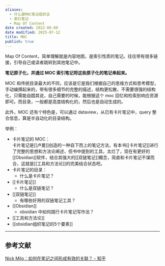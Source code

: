 ```yaml
---
aliases:
  - 什么是MOC笔记组织法
  - 索引笔记
  - Map Of Content
date created: 2022-06-09
date modified: 2025-07-12
title: MOC
publish: true
---
```


Map Of Content，简单理解就是内容地图，是索引性质的笔记。往往带有很多链接，引导自己或读者跳转到其他笔记中。

**笔记原子化，并通过 MOC 索引笔记将这些原子化的笔记串起来。**

MOC 和传统目录最大的不同，应该是它是我们根据自己的思维方式和思考模型，手动编撰起来的，带有很多细节的完整的描述，结构更松散，不需要很强的结构化，只需能自圆其说，自己需要的时候，能根据这个 moc 回忆和检索到响应资源即可。而目录，一般都是高度结构化的，然后也是自动生成的。

此外，MOC 还有个特色是，可以通过 dataview，从已有卡片笔记中，query 整合信息，算是半自动化的目录结构。

举例：

- 卡片笔记的 MOC：  
	卡片笔记是[[卢曼]]创造的一种自下而上的笔记方法，有本书[[卡片笔记]]进行了完整的思想和方法论阐述，但书中提到的工具，太烂了，现在有更好的[[Obsidian]]软件，结合其强大的[[双链笔记]]概念，简直和卡片笔记不谋而合，这就是[[工具和方法论]]的完美结合状态吧。
- 卡片笔记的目录：  
	- 什么是卡片笔记？  
- [[卡片笔记]]  
	- 什么是双链笔记？  
- [[双链笔记]]  
	- 有哪些好用的双链笔记工具？  
- [[Obsidian]]  
	- obsidian 中如何践行卡片笔记写作法？  
- [[工具和方法论]]  
- [[obsidian组织笔记的5个要素]]

---

## 参考文献

[Nick Milo：如何在笔记之间形成有效的关联？ - 知乎](https://zhuanlan.zhihu.com/p/373862260?utm_id=0)

